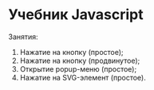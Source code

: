 # Учебник Javascript

Занятия:
1. Нажатие на кнопку (простое);
2. Нажатие на кнопку (продвинутое);
3. Открытие popup-меню (простое);
4. Нажатие на SVG-элемент (простое).
